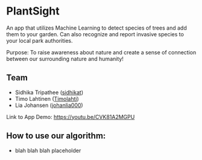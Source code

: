 # PlantSight
An app that utilizes Machine Learning to detect species of trees and add them to your garden. Can also recognize and report invasive species to your local park authorities. 

Purpose: To raise awareness about nature and create a sense of connection between our surrounding nature and humanity!

## Team
+ Sidhika Tripathee ([sidhikat](https://github.com/sidhikat))
+ Timo Lahtinen ([Timolahti](https://github.com/Timolahti))
+ Lia Johansen ([johanlia000](https://github.com/johanlia000))

Link to App Demo: https://youtu.be/CVK81A2MGPU


## How to use our algorithm:

 + blah blah blah placeholder
 
